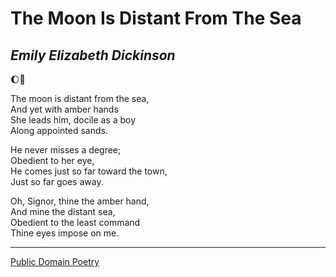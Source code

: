 # The Moon Is Distant From The Sea
## *Emily Elizabeth Dickinson*

:moon::ocean:

The moon is distant from the sea, <br>
And yet with amber hands<br>
She leads him, docile as a boy<br>
Along appointed sands.<br>

He never misses a degree;<br>
Obedient to her eye,<br>
He comes just so far toward the town,<br>
Just so far goes away.<br>

Oh, Signor, thine the amber hand,<br>
And mine the distant sea,<br>
Obedient to the least command<br>
Thine eyes impose on me.<br>
____________________________________
[Public Domain Poetry](http://www.public-domain-poetry.com/emily-elizabeth-dickinson/moon-is-distant-from-the-sea-13690)
